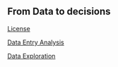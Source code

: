 ## From Data to decisions


[License](https://github.com/akodali1/Data-to-decision-class/blob/main/LICENSE)

[Data Entry Analysis](www.unomaha.edu)

[Data Exploration](www.unomaha.edu)


